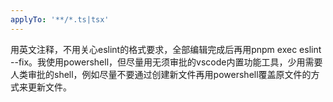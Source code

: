 ```yaml
---
applyTo: '**/*.ts|tsx'
---
```

用英文注释，不用关心eslint的格式要求，全部编辑完成后再用pnpm exec eslint --fix。我使用powershell，但尽量用无须审批的vscode内置功能工具，少用需要人类审批的shell，例如尽量不要通过创建新文件再用powershell覆盖原文件的方式来更新文件。